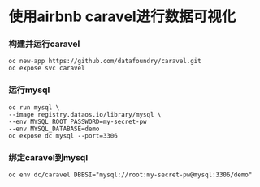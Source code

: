 # 使用airbnb caravel进行数据可视化

###  构建并运行caravel
```
oc new-app https://github.com/datafoundry/caravel.git
oc expose svc caravel
```

### 运行mysql
```
oc run mysql \
--image registry.dataos.io/library/mysql \
--env MYSQL_ROOT_PASSWORD=my-secret-pw
--env MYSQL_DATABASE=demo
oc expose dc mysql --port=3306
```

###  绑定caravel到mysql
```
oc env dc/caravel DBBSI="mysql://root:my-secret-pw@mysql:3306/demo"
```
